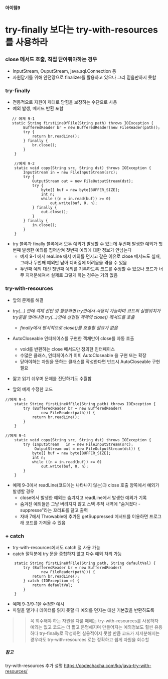 #### 아이템9
# try-finally 보다는 try-with-resources를 사용하라

###  close 메서드 호출, 직접 닫아줘야하는 경우
- InputStream, OuputStream, java.sql.Connection 등
- 자원닫기를 위해 안전망으로 finalizer를 활용하고 있으나 그리 믿을만하지 못함

### try-finally
- 전통적으로 자원이 제대로 닫힘을 보장하는 수단으로 사용
- 예외 발생, 메서드 반환 포함

```
   // 예제 9-1
   static String firstLineOfFile(String path) throws IOException {
        BufferedReader br = new BufferedReader(new FileReader(path));
        try {
            return br.readLine();
        } finally {
            br.close();
        }
    }
    
    //예제 9-2
    static void copy(String src, String dst) throws IOException {
        InputStream in = new FileInputStream(src);
        try {
            OutputStream out = new FileOutputStream(dst);
            try {
                byte[] buf = new byte[BUFFER_SIZE];
                int n;
                while ((n = in.read(buf)) >= 0)
                    out.write(buf, 0, n);
            } finally {
                out.close();
            }
        } finally {
            in.close();
        }
    }
```
- try 블록과 finally 블록에서 모두 예외가 발생할 수 있는데 두번째 발생한 예외가 첫번쨰 발생한 예외를 집어삼켜 첫번째 예외에 대한 정보가 안남는다
   - 예제 9-1 에서 reaLine 에서 예외를 던지고 같은 이유로 close 메서드도 실패, 그러나 두번째 예외만 남아 디버깅에 어려움을 겪을 수 있음
   - 두번째 예외 대신 첫번째 예외를 기록하도록 코드를 수정할 수 있으나 코드가 너무 지저분해져서 실제로 그렇게 하는 경우는 거의 없음

### try-with-resources
- 앞의 문제를 해결
- *try(...) 안에 객체 선언 및 할당하면 try안에서 사용이 가능하며 코드의 실행위치가 try문을 벗어나면 try(...)안에 선언된 객체의 close() 메서드를 호출*
   - *finally에서 명시적으로 close()를 호출할 필요가 없음*
- AutoCloseable 인터페이스를 구현한 객체만이 close를 자동 호출
   - void를 반환하는 close 메서드만 정의한 인터페이스
   - 수많은 클래스, 인터페이스가 이미 AutoCloseable 을 구현 또는 확장
   - 닫아야하는 자원을 뜻하는 클래스를 작성한다면 반드시 AutoCloseable 구현 필요
- 짧고 읽기 쉬우며 문제를 진단하기도 수월함

- 앞의 예제 수정한 코드

```
//예제 9-4
    static String firstLineOfFile(String path) throws IOException {
        try (BufferedReader br = new BufferedReader(
                new FileReader(path))) {
            return br.readLine();
        }
    }

//예제 9-4
    static void copy(String src, String dst) throws IOException {
        try (InputStream   in = new FileInputStream(src);
             OutputStream out = new FileOutputStream(dst)) {
            byte[] buf = new byte[BUFFER_SIZE];
            int n;
            while ((n = in.read(buf)) >= 0)
                out.write(buf, 0, n);
        }
    }
```
- 예제 9-3에서 readLine(코드에는 나타나지 않는)과 close 호출 양쪽에서 예외가 발생할 경우
   - close에서 발생한 예외는 숨겨지고 readLine에서 발생한 예외가 기록
   - 숨겨진 예외들은 그냥 버려지지 않고 스택 추적 내역에 "숨겨졌다 - suppresse"라는 꼬리표를 달고 출력
   - 자바 7에서 Throwable에 추가된 getSuppressed 메서드를 이용하면 프로그래 코드를 가져올 수 있음

###  + catch
- try-with-resources에서도 catch 절 사용 가능
- catch 절덕분에 try 문을 중첩하지 않고 다수 예외 처리 가능

```
    static String firstLineOfFile(String path, String defaultVal) {
        try (BufferedReader br = new BufferedReader(
                new FileReader(path))) {
            return br.readLine();
        } catch (IOException e) {
            return defaultVal;
        }
    }
```
- 예제 9-3/9-1을 수정한 예시
- 파일을 열거나 데이터를 읽지 못할 때 예외를 던지는 대신 기본값을 반환하도록 

>> 꼭 회수해야 하는 자원을 다룰 때에는 try-with-resources를 사용하자 
>> 예외는 없고 코드는 더 짧고 분명해지며 만들어지는 예외정보도 훨씬 유용하다
>> try-finally로 작성하면 실용적이지 못할 만큼 코드가 지저분해지는 경우라도
>> try-with-resources 로는 정확하고 쉽게 자원을 회수할 

##### 참고
try-with-resources 추가 설명 https://codechacha.com/ko/java-try-with-resources/
